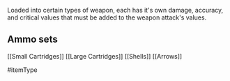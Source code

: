 Loaded into certain types of weapon, each has it's own damage, accuracy, and critical values that must be added to the weapon attack's values.

## Ammo sets
[[Small Cartridges]]
[[Large Cartridges]]
[[Shells]]
[[Arrows]]

#itemType 